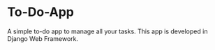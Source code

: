 # To-Do-App
A simple to-do app to manage all your tasks. This app is developed in Django Web Framework.
